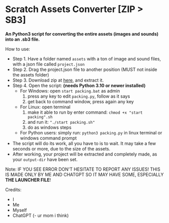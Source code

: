 # Scratch Assets Converter [ZIP > SB3] 
**An Python3 script for converting the entire assets **(images and sounds)** into an .sb3 file.**

How to use:
- Step 1. Have a folder named `assets` with a ton of image and sound files, with a json file called `project.json`
- Step 2. Drag the project.json file to another position (MUST not inside the assets folder)
- Step 3. Download zip at [here](https://github.com/TuBeo5866/turbowarp-asset-to-sb3/releases/tag/v1.0.0), and extract it.
- Step 4. Open the script:
      **(needs Python 3.10 or newer installed)**
     + For Windows: open `start packing.bat` as admin
         1. press any key to edit `packing.py`, follow as it says
         2. get back to command window, press again any key
     + For Linux: open terminal
         1. make it able to run by enter command: `chmod +x "start packing".sh`
         2. and run it: `"./start packing.sh"`
         3. do as windows steps
     + For Python users: simply run: `python3 packing.py` in linux terminal or windows command prompt
- The script will do its work, all you have to is to wait. It may take a few seconds or more, due to the size of the assets.
- After working, your project will be extracted and completely made, as your ```output-dir``` have been set.

Note: IF YOU SEE ERROR DON'T HESITATE TO REPORT ANY ISSUES!
THIS IS MADE ONLY BY ME AND CHATGPT SO IT MAY HAVE SOME,
ESPECIALLY **THE LAUNCHER FILE**!

Credits:
- I
- Me
- Myself
- ChatGPT
(- ur mom i think)

